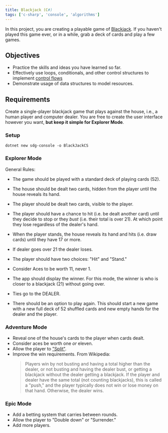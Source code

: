 ```yaml
---
title: Blackjack (C#)
tags: ['c-sharp', 'console', 'algorithms']
---
```


In this project, you are creating a playable game of [Blackjack](https://en.wikipedia.org/wiki/Blackjack). If you haven't played this game ever, or in a while, grab a deck of cards and play a few games.

## Objectives

- Practice the skills and ideas you have learned so far.
- Effectively use loops, conditionals, and other control structures to implement
  [control flows](https://en.wikipedia.org/wiki/Control_flow)
- Demonstrate usage of data structures to model resources.

## Requirements

Create a single-player blackjack game that plays against the house, i.e., a human player and computer dealer. You are free to create the user interface however you want, **but keep it simple for Explorer Mode**.

### Setup

```shell
dotnet new sdg-console -o BlackJackCS
```

### Explorer Mode

General Rules:

- The game should be played with a standard deck of playing cards (52).
- The house should be dealt two cards, hidden from the player until the house reveals its hand.
- The player should be dealt two cards, visible to the player.
- The player should have a chance to hit (i.e. be dealt another card) until they decide to stop or they _bust_ (i.e. their total is over 21). At which point they lose regardless of the dealer's hand.
- When the player stands, the house reveals its hand and hits (i.e. draw cards) until they have 17 or more.
- If dealer goes over 21 the dealer loses.

- The player should have two choices: "Hit" and "Stand."
- Consider Aces to be worth 11, never 1.
- The app should display the winner. For this mode, the winner is who is closer to a blackjack (21) without going over.
- Ties go to the DEALER.
- There should be an option to play again. This should start a new game with a new full deck of 52 shuffled cards and new empty hands for the dealer and the player.

### Adventure Mode

- Reveal one of the house's cards to the player when cards dealt.
- Consider aces be worth one _or_ eleven.
- Allow the player to ["Split"](https://blog.betway.com/casino/blackjack-strategy-101-how-do-you-split-in-blackjack/).
- Improve the win requirements. From Wikipedia:
  > Players win by not busting and having a total higher than the dealer, or not
  > busting and having the dealer bust, or getting a blackjack without the
  > dealer getting a blackjack. If the player and dealer have the same total
  > (not counting blackjacks), this is called a "push," and the player typically
  > does not win or lose money on that hand. Otherwise, the dealer wins.

### Epic Mode

- Add a betting system that carries between rounds.
- Allow the player to "Double down" or "Surrender."
- Add more players.
